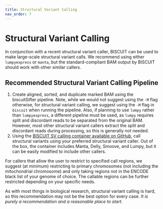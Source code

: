 ```yaml
---
title: Structural Variant Calling
nav_order: 7
---
```


# Structural Variant Calling

In conjunction with a recent structural variant caller, BISCUIT can be used to make large-scale structural variant
calls. We recommend using either `lumpyexpress` or `manta`, but the standard-compliant BAM output by BISCUIT should work
with other similar callers.

## Recommended Structural Variant Calling Pipeline

  1. Create aligned, sorted, and duplicate marked BAM using the biscuitSifter pipeline. Note, while we would not suggest
  using the `-M` flag otherwise, for structural variant calling, we suggest using the `-M` flag in `biscuit` when
  running the pipeline. Also, if planning to use `lumpy` rather than `lumpyexpress`, a different pipeline must be used, as
  `lumpy` requires split and discordant reads to be separated from the original BAM. However, most other structural
  variant callers extract the split and discordant reads during processing, so this is generally not needed.
  2. Using the [BISCUIT SV calling container available on GitHub](https://github.com/huishenlab/sv_calling_docker), call
  structural variants using your preferred structural variant caller. Out of the box, the container includes Manta,
  Delly, Smoove, and Lumpy, but it can be easily modified to include other callers.

For callers that allow the user to restrict to specified call regions, we suggest (at minimum) restricting to primary
chromosomes (not including the mitochondrial chromosome) and only taking regions not in the ENCODE black list of your
genome of choice. The callable regions can be further restricted depending on your specific needs.

As with most things in biological research, structural variant calling is hard, so this recommendation may not be the
best option for every case. *It is purely a recommendation and a reasonable place to start.*
